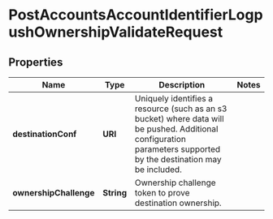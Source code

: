 

# PostAccountsAccountIdentifierLogpushOwnershipValidateRequest


## Properties

| Name | Type | Description | Notes |
|------------ | ------------- | ------------- | -------------|
|**destinationConf** | **URI** | Uniquely identifies a resource (such as an s3 bucket) where data will be pushed. Additional configuration parameters supported by the destination may be included. |  |
|**ownershipChallenge** | **String** | Ownership challenge token to prove destination ownership. |  |



